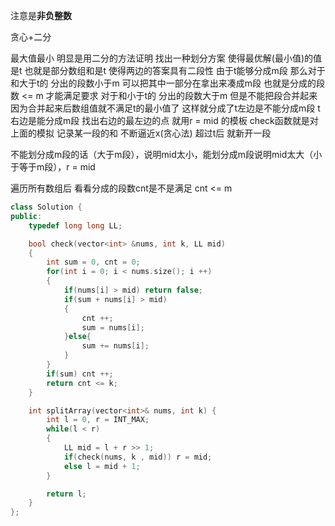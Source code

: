 注意是**非负整数**

贪心+二分

最大值最小 明显是用二分的方法证明
找出一种划分方案 使得最优解(最小值)的值是t 也就是部分数组和是t 使得两边的答案具有二段性
由于t能够分成m段 那么对于和大于t的 分出的段数小于m 可以把其中一部分在拿出来凑成m段
也就是分成的段数 <= m 才能满足要求
对于和小于t的 分出的段数大于m 但是不能把段合并起来 因为合并起来后数组值就不满足t的最小值了
这样就分成了t左边是不能分成m段 t右边是能分成m段 找出右边的最左边的点 就用r = mid 的模板
check函数就是对上面的模拟 记录某一段的和 不断逼近x(贪心法) 超过t后 就新开一段

不能划分成m段的话（大于m段），说明mid太小，能划分成m段说明mid太大（小于等于m段），r = mid

遍历所有数组后 看看分成的段数cnt是不是满足 cnt <= m

```c++
class Solution {
public:
    typedef long long LL;

    bool check(vector<int> &nums, int k, LL mid)
    {
        int sum = 0, cnt = 0;
        for(int i = 0; i < nums.size(); i ++)
        {
            if(nums[i] > mid) return false;
            if(sum + nums[i] > mid)
            {
                cnt ++;
                sum = nums[i];
            }else{
                sum += nums[i];
            }
        }
        if(sum) cnt ++;
        return cnt <= k;
    }

    int splitArray(vector<int>& nums, int k) {
        int l = 0, r = INT_MAX;
        while(l < r)
        {
            LL mid = l + r >> 1;
            if(check(nums, k , mid)) r = mid;
            else l = mid + 1;
        }

        return l;
    }
};
```

